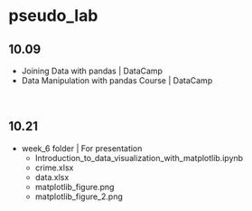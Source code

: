 # pseudo_lab

## 10.09
- Joining Data with pandas | DataCamp
- Data Manipulation with pandas Course | DataCamp

<br>

## 10.21
- week_6 folder | For presentation
	- Introduction_to_data_visualization_with_matplotlib.ipynb
	- crime.xlsx
	- data.xlsx
	- matplotlib_figure.png
	- matplotlib_figure_2.png
